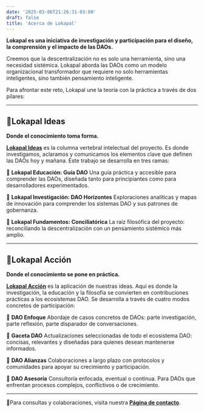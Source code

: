 ```yaml
---
date: '2025-03-06T21:26:31-03:00'
draft: false
title: 'Acerca de Lokapal'
---
```


**Lokapal es una iniciativa de investigación y participación para el diseño, la comprensión y el impacto de las DAOs.**

Creemos que la descentralización no es solo una herramienta, sino una necesidad sistémica. Lokapal aborda las DAOs como un modelo organizacional transformador que requiere no solo herramientas inteligentes, sino también pensamiento inteligente.

Para afrontar este reto, Lokapal une la teoría con la práctica a través de dos pilares:

---

## 🔹Lokapal Ideas
**Donde el conocimiento toma forma.**

[**Lokapal Ideas**](https://lokapal-xyz.github.io/es/ideas/) es la columna vertebral intelectual del proyecto. Es donde investigamos, aclaramos y comunicamos los elementos clave que definen las DAOs hoy y mañana. Este trabajo se desarrolla en tres ramas:

🔸 **Lokapal Educación: Guía DAO**
Una guía práctica y accesible para comprender las DAOs, diseñada tanto para principiantes como para desarrolladores experimentados.

🔸 **Lokapal Investigación: DAO Horizontes**
Exploraciones analíticas y mapas de innovación para comprender los sistemas DAO y sus patrones de gobernanza.

🔸 **Lokapal Fundamentos: Conciliatórica**
La raíz filosófica del proyecto: reconciliando la descentralización con un pensamiento sistémico más amplio.

---

## 🔹Lokapal Acción
**Donde el conocimiento se pone en práctica.**

[**Lokapal Acción**](https://lokapal-xyz.github.io/es/accion/) es la aplicación de nuestras ideas. Aquí es donde la investigación, la educación y la filosofía se convierten en contribuciones prácticas a los ecosistemas DAO. Se desarrolla a través de cuatro modos concretos de participación:

🔸 **DAO Enfoque**
Abordaje de casos concretos de DAOs: parte investigación, parte reflexión, parte disparador de conversaciones.

🔸 **Gaceta DAO**
Actualizaciones seleccionadas de todo el ecosistema DAO: concisas, relevantes y diseñadas para quienes desean mantenerse informados.

🔸 **DAO Alianzas**
Colaboraciones a largo plazo con protocolos y comunidades para apoyar su crecimiento y participación.

🔸 **DAO Asesoría**
Consultoría enfocada, eventual o continua. Para DAOs que enfrentan procesos complejos, conflictivos o de crecimiento.

---

🔸Para consultas y colaboraciones, visita nuestra [**Página de contacto**](../contacto/).
